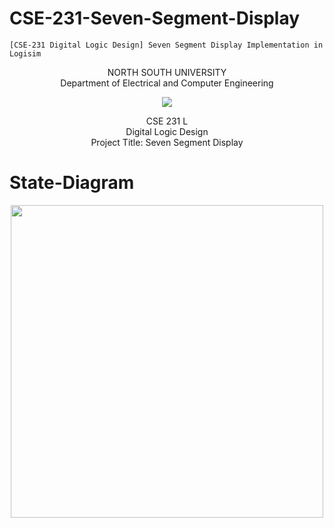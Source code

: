 # CSE-231-Seven-Segment-Display
    [CSE-231 Digital Logic Design] Seven Segment Display Implementation in Logisim

<p align="center">
   NORTH SOUTH UNIVERSITY<br>
   Department of Electrical and Computer Engineering
<p>
<p align="center">
  <img src="https://user-images.githubusercontent.com/63312173/169691760-a83acee4-4afd-424a-a34a-986a9d5e06c6.png">
</p>
<p align="center">
   CSE 231 L<br>
   Digital Logic Design<br>
   Project Title: Seven Segment Display<br>
<p>
    
# State-Diagram
<p align="center">
  <img width="500" width="500" src="https://user-images.githubusercontent.com/63312173/169700060-0e92aa97-624a-4b88-9645-9fa72db7c09e.png">
</p>

